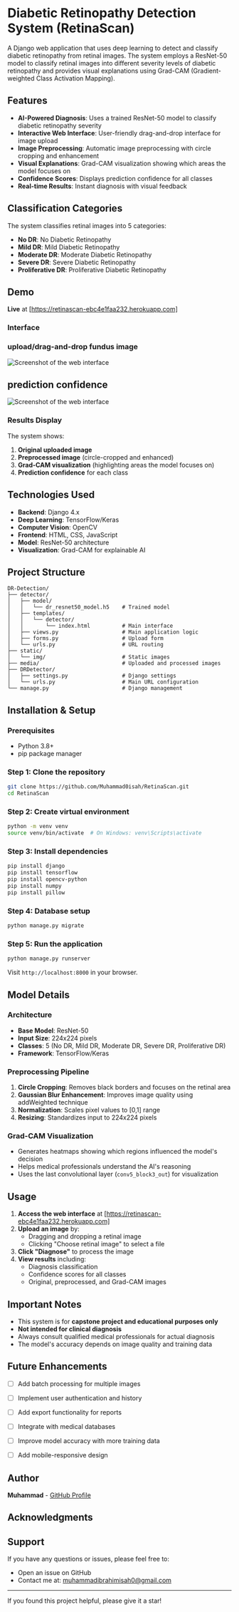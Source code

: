 # Diabetic Retinopathy Detection System (RetinaScan)

A Django web application that uses deep learning to detect and classify diabetic retinopathy from retinal images. The system employs a ResNet-50 model to classify retinal images into different severity levels of diabetic retinopathy and provides visual explanations using Grad-CAM (Gradient-weighted Class Activation Mapping).

##  Features

- **AI-Powered Diagnosis**: Uses a trained ResNet-50 model to classify diabetic retinopathy severity
- **Interactive Web Interface**: User-friendly drag-and-drop interface for image upload
- **Image Preprocessing**: Automatic image preprocessing with circle cropping and enhancement
- **Visual Explanations**: Grad-CAM visualization showing which areas the model focuses on
- **Confidence Scores**: Displays prediction confidence for all classes
- **Real-time Results**: Instant diagnosis with visual feedback

##  Classification Categories

The system classifies retinal images into 5 categories:
- **No DR**: No Diabetic Retinopathy
- **Mild DR**: Mild Diabetic Retinopathy
- **Moderate DR**: Moderate Diabetic Retinopathy  
- **Severe DR**: Severe Diabetic Retinopathy
- **Proliferative DR**: Proliferative Diabetic Retinopathy

##  Demo
**Live** at [https://retinascan-ebc4e1faa232.herokuapp.com]
### Interface
### upload/drag-and-drop fundus image
![Screenshot of the web interface](static/img/demo-interface.png)
## prediction confidence
![Screenshot of the web interface](static/img/demo-interface2.png)

### Results Display
The system shows:
1. **Original uploaded image**
2. **Preprocessed image** (circle-cropped and enhanced)
3. **Grad-CAM visualization** (highlighting areas the model focuses on)
4. **Prediction confidence** for each class

##  Technologies Used

- **Backend**: Django 4.x
- **Deep Learning**: TensorFlow/Keras
- **Computer Vision**: OpenCV
- **Frontend**: HTML, CSS, JavaScript
- **Model**: ResNet-50 architecture
- **Visualization**: Grad-CAM for explainable AI

##  Project Structure

```
DR-Detection/
├── detector/
│   ├── model/
│   │   └── dr_resnet50_model.h5    # Trained model
│   ├── templates/
│   │   └── detector/
│   │       └── index.html          # Main interface
│   ├── views.py                    # Main application logic
│   ├── forms.py                    # Upload form
│   └── urls.py                     # URL routing
├── static/
│   └── img/                        # Static images
├── media/                          # Uploaded and processed images
├── DRDetector/
│   ├── settings.py                 # Django settings
│   └── urls.py                     # Main URL configuration
└── manage.py                       # Django management
```

##  Installation & Setup

### Prerequisites
- Python 3.8+
- pip package manager

### Step 1: Clone the repository
```bash
git clone https://github.com/Muhammad0isah/RetinaScan.git
cd RetinaScan
```

### Step 2: Create virtual environment
```bash
python -m venv venv
source venv/bin/activate  # On Windows: venv\Scripts\activate
```

### Step 3: Install dependencies
```bash
pip install django
pip install tensorflow
pip install opencv-python
pip install numpy
pip install pillow
```

### Step 4: Database setup
```bash
python manage.py migrate
```

### Step 5: Run the application
```bash
python manage.py runserver
```

Visit `http://localhost:8000` in your browser.

##  Model Details

### Architecture
- **Base Model**: ResNet-50
- **Input Size**: 224x224 pixels
- **Classes**: 5 (No DR, Mild DR, Moderate DR, Severe DR, Proliferative DR)
- **Framework**: TensorFlow/Keras

### Preprocessing Pipeline
1. **Circle Cropping**: Removes black borders and focuses on the retinal area
2. **Gaussian Blur Enhancement**: Improves image quality using addWeighted technique
3. **Normalization**: Scales pixel values to [0,1] range
4. **Resizing**: Standardizes input to 224x224 pixels

### Grad-CAM Visualization
- Generates heatmaps showing which regions influenced the model's decision
- Helps medical professionals understand the AI's reasoning
- Uses the last convolutional layer (`conv5_block3_out`) for visualization

##  Usage

1. **Access the web interface** at [https://retinascan-ebc4e1faa232.herokuapp.com]
2. **Upload an image** by:
   - Dragging and dropping a retinal image
   - Clicking "Choose retinal image" to select a file
3. **Click "Diagnose"** to process the image
4. **View results** including:
   - Diagnosis classification
   - Confidence scores for all classes
   - Original, preprocessed, and Grad-CAM images

##  Important Notes

- This system is for **capstone project and educational purposes only**
- **Not intended for clinical diagnosis**
- Always consult qualified medical professionals for actual diagnosis
- The model's accuracy depends on image quality and training data

##  Future Enhancements

- [ ] Add batch processing for multiple images
- [ ] Implement user authentication and history
- [ ] Add export functionality for reports
- [ ] Integrate with medical databases
- [ ] Improve model accuracy with more training data
- [ ] Add mobile-responsive design





##  Author

**Muhammad** - [GitHub Profile](https://github.com/Muhammad0isah)

##  Acknowledgments



##  Support

If you have any questions or issues, please feel free to:
- Open an issue on GitHub
- Contact me at: muhammadibrahimisah0@gmail.com

---

If you found this project helpful, please give it a star!
